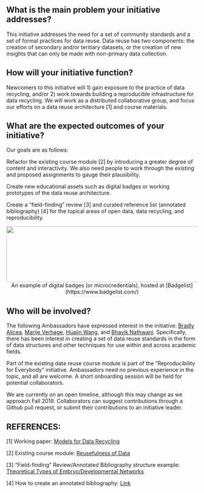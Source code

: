 ## What is the main problem your initiative addresses?
This initiative addresses the need for a set of community standards and a set of formal practices for data reuse. Data reuse has two components: the creation of secondary and/or teritiary datasets, or the creation of new insights that can only be made with non-primary data collection.

## How will your initiative function?
Newcomers to this initiative will 1) gain exposure to the practice of data recycling, and/or 2) work towards building a reproducible infrastructure for data recycling. We will work as a distributed collaborative group, and focus our efforts on a data reuse architecture [1] and course materials.

## What are the expected outcomes of your initiative?
Our goals are as follows:

Refactor the existing course module [2] by introducing a greater degree of content and interactivity. We also need people to work through the existing and proposed assignments to gauge their plausibility.

Create new educational assets such as digital badges or working prototypes of the data reuse architecture.

Create a “field-finding” review [3] and curated reference list (annotated bibliography) [4] for the topical areas of open data, data recycling, and reproducibility.

<p align="center">
  <img width="566" height="147" src="https://user-images.githubusercontent.com/38323286/58852056-923a8c80-865a-11e9-8b06-0a923589fdc7.png"><BR>
An example of digital badges (or microcredentials), hosted at [Badgelist](https://www.badgelist.com/)
</p>

## Who will be involved?
The following Ambassadors have expressed interest in the initiative: [Bradly Alicea](https://www.researchgate.net/profile/Bradly_Alicea2), [Marije Verhage](https://www.researchgate.net/profile/Marije_Verhage), [Huajin Wang](https://www.library.cmu.edu/about/people/huajin-wang), and [Bhavik Nathwani](https://wyss.harvard.edu/team/postdoctoral-fellow/bhavik-nathwani/). Specifically, there has been interest in creating a set of data reuse standards in the form of data structures and other techniques for use within and across academic fields.

Part of the existing data reuse course module is part of the “Reproducibility for Everybody” initiative. Ambassadors need no previous experience in the topic, and all are welcome. A short onboarding session will be held for potential collaborators.

We are currently on an open timeline, although this may change as we approach Fall 2019. Collaborators can suggest contributions through a Github pull request, or submit their contributions to an initiative leader.

## REFERENCES:
[1] Working paper: [Models for Data Recycling](https://github.com/Orthogonal-Research-Lab/Models-for-Data-Recycling)

[2] Existing course module: [Reusefulness of Data](https://github.com/Orthogonal-Research-Lab/Module-II-reusefulness-of-data)

[3] “Field-finding” Review/Annotated Bibliography structure example: [Theoretical Types of Embryo/Developmental Networks](https://github.com/devoworm/Theoretical-Types-of-Embryo-Developmental-Networks/blob/master/README.md)

[4] How to create an annotated bibliography: [Link](http://jonathanpeelle.net/creating-an-annotated-bibliography)
